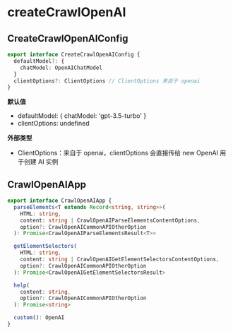 # createCrawlOpenAI

## CreateCrawlOpenAIConfig

```ts
export interface CreateCrawlOpenAIConfig {
  defaultModel?: {
    chatModel: OpenAIChatModel
  }
  clientOptions?: ClientOptions // ClientOptions 来自于 openai
}
```

**默认值**

- defaultModel: { chatModel: 'gpt-3.5-turbo' }
- clientOptions: undefined

**外部类型**

- ClientOptions：来自于 openai，clientOptions 会直接传给 new OpenAI 用于创建 AI 实例

## CrawlOpenAIApp

```ts
export interface CrawlOpenAIApp {
  parseElements<T extends Record<string, string>>(
    HTML: string,
    content: string | CrawlOpenAIParseElementsContentOptions,
    option?: CrawlOpenAICommonAPIOtherOption
  ): Promise<CrawlOpenAIParseElementsResult<T>>

  getElementSelectors(
    HTML: string,
    content: string | CrawlOpenAIGetElementSelectorsContentOptions,
    option?: CrawlOpenAICommonAPIOtherOption
  ): Promise<CrawlOpenAIGetElementSelectorsResult>

  help(
    content: string,
    option?: CrawlOpenAICommonAPIOtherOption
  ): Promise<string>

  custom(): OpenAI
}
```
